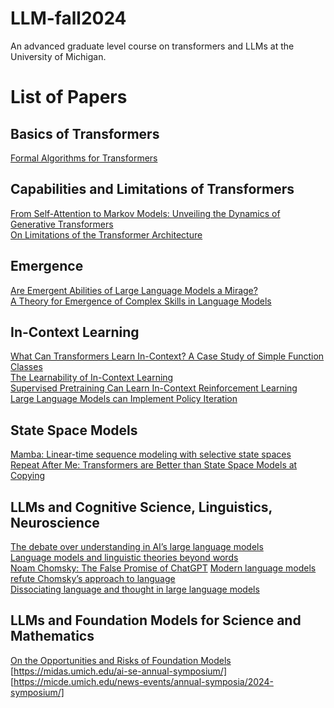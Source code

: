 # LLM-fall2024
An advanced graduate level course on transformers and LLMs at the University of Michigan.

# List of Papers

## Basics of Transformers

[Formal Algorithms for Transformers](https://arxiv.org/pdf/2207.09238.pdf)

## Capabilities and Limitations of Transformers

[From Self-Attention to Markov Models: Unveiling the Dynamics of Generative Transformers](https://arxiv.org/pdf/2402.13512.pdf)    
[On Limitations of the Transformer Architecture](https://arxiv.org/pdf/2402.08164.pdf)    

## Emergence

[Are Emergent Abilities of Large Language Models a Mirage?](https://arxiv.org/pdf/2304.15004.pdf)    
[A Theory for Emergence of Complex Skills in Language Models](https://arxiv.org/pdf/2307.15936.pdf)    

## In-Context Learning

[What Can Transformers Learn In-Context? A Case Study of Simple Function Classes](https://arxiv.org/pdf/2208.01066.pdf)    
[The Learnability of In-Context Learning](https://arxiv.org/pdf/2303.07895.pdf)    
[Supervised Pretraining Can Learn In-Context Reinforcement Learning](https://arxiv.org/pdf/2306.14892.pdf)    
[Large Language Models can Implement Policy Iteration](https://proceedings.neurips.cc/paper_files/paper/2023/file/60dc7fa827f5f761ad481e2ad40b5573-Paper-Conference.pdf)    

## State Space Models

[Mamba: Linear-time sequence modeling with selective state spaces](https://arxiv.org/ftp/arxiv/papers/2312/2312.00752.pdf)    
[Repeat After Me: Transformers are Better than State Space Models at Copying](https://arxiv.org/pdf/2402.01032.pdf)    

## LLMs and Cognitive Science, Linguistics, Neuroscience

[The debate over understanding in AI’s large language models](https://www.pnas.org/doi/abs/10.1073/pnas.2215907120)    
[Language models and linguistic theories beyond words](https://www.nature.com/articles/s42256-023-00703-8)    
[Noam Chomsky: The False Promise of ChatGPT](https://www.nytimes.com/2023/03/08/opinion/noam-chomsky-chatgpt-ai.html)
[Modern language models refute Chomsky’s approach to language](https://lingbuzz.net/lingbuzz/007180)    
[Dissociating language and thought in large language models](https://arxiv.org/pdf/2301.06627.pdf)

## LLMs and Foundation Models for Science and Mathematics

[On the Opportunities and Risks of Foundation Models](https://crfm.stanford.edu/assets/report.pdf)
[https://midas.umich.edu/ai-se-annual-symposium/]
[https://micde.umich.edu/news-events/annual-symposia/2024-symposium/]

